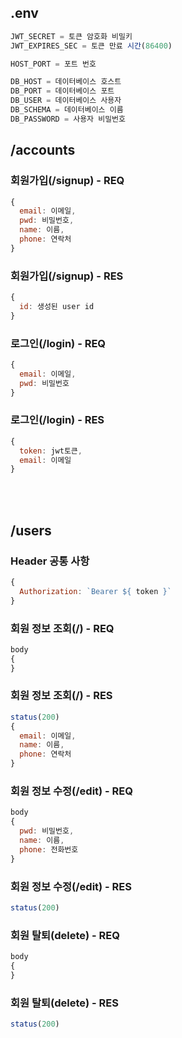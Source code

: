 ## .env
```javascript
JWT_SECRET = 토큰 암호화 비밀키
JWT_EXPIRES_SEC = 토큰 만료 시간(86400)

HOST_PORT = 포트 번호

DB_HOST = 데이터베이스 호스트
DB_PORT = 데이터베이스 포트
DB_USER = 데이터베이스 사용자
DB_SCHEMA = 데이터베이스 이름
DB_PASSWORD = 사용자 비밀번호
```

## /accounts
### 회원가입(/signup) - REQ


```javascript
{
  email: 이메일,
  pwd: 비밀번호,
  name: 이름,
  phone: 연락처
}
```


### 회원가입(/signup) - RES
```javascript
{
  id: 생성된 user id
}
```
### 로그인(/login) - REQ
```javascript
{
  email: 이메일,
  pwd: 비밀번호
}
```
### 로그인(/login) - RES
```javascript
{
  token: jwt토큰,
  email: 이메일
}
```

<br/><br/>
## /users
### Header 공통 사항
```javascript
{
  Authorization: `Bearer ${ token }`
}
```
### 회원 정보 조회(/) - REQ
```javascript
body
{
}
```
### 회원 정보 조회(/) - RES
```javascript
status(200)
{
  email: 이메일,
  name: 이름,
  phone: 연락처
}
```
### 회원 정보 수정(/edit) - REQ
```javascript
body
{
  pwd: 비밀번호,
  name: 이름,
  phone: 전화번호
}
```
### 회원 정보 수정(/edit) - RES
```javascript
status(200)
```
### 회원 탈퇴(delete) - REQ
```javascript
body
{
}
```
### 회원 탈퇴(delete) - RES
```javascript
status(200)
```
